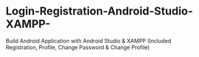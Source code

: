 # Login-Registration-Android-Studio-XAMPP-
Build Android Application with Android Studio &amp; XAMPP (Included Registration, Profile, Change Password &amp; Change Profile)
